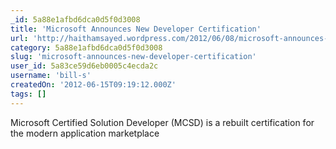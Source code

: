 ```yaml
---
_id: 5a88e1afbd6dca0d5f0d3008
title: 'Microsoft Announces New Developer Certification'
url: 'http://haithamsayed.wordpress.com/2012/06/08/microsoft-announces-new-developer-certification/'
category: 5a88e1afbd6dca0d5f0d3008
slug: 'microsoft-announces-new-developer-certification'
user_id: 5a83ce59d6eb0005c4ecda2c
username: 'bill-s'
createdOn: '2012-06-15T09:19:12.000Z'
tags: []
---
```


Microsoft Certified Solution Developer (MCSD) is a rebuilt certification for the modern application marketplace
